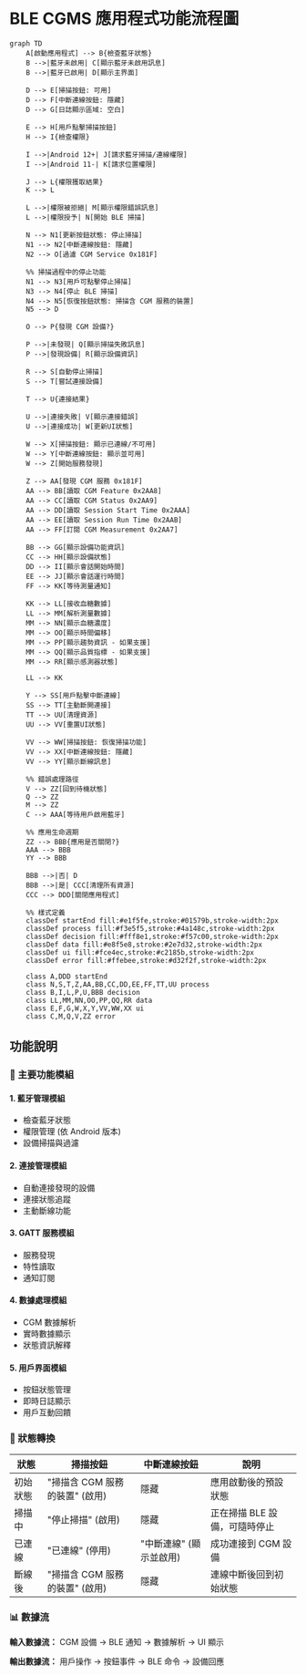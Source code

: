 # BLE CGMS 應用程式功能流程圖

```mermaid
graph TD
    A[啟動應用程式] --> B{檢查藍牙狀態}
    B -->|藍牙未啟用| C[顯示藍牙未啟用訊息]
    B -->|藍牙已啟用| D[顯示主界面]
    
    D --> E[掃描按鈕: 可用]
    D --> F[中斷連線按鈕: 隱藏]
    D --> G[日誌顯示區域: 空白]
    
    E --> H[用戶點擊掃描按鈕]
    H --> I{檢查權限}
    
    I -->|Android 12+| J[請求藍牙掃描/連線權限]
    I -->|Android 11-| K[請求位置權限]
    
    J --> L{權限獲取結果}
    K --> L
    
    L -->|權限被拒絕| M[顯示權限錯誤訊息]
    L -->|權限授予| N[開始 BLE 掃描]
    
    N --> N1[更新按鈕狀態: 停止掃描]
    N1 --> N2[中斷連線按鈕: 隱藏]
    N2 --> O[過濾 CGM Service 0x181F]
    
    %% 掃描過程中的停止功能
    N1 --> N3[用戶可點擊停止掃描]
    N3 --> N4[停止 BLE 掃描]
    N4 --> N5[恢復按鈕狀態: 掃描含 CGM 服務的裝置]
    N5 --> D
    
    O --> P{發現 CGM 設備?}
    
    P -->|未發現| Q[顯示掃描失敗訊息]
    P -->|發現設備| R[顯示設備資訊]
    
    R --> S[自動停止掃描]
    S --> T[嘗試連接設備]
    
    T --> U{連接結果}
    
    U -->|連接失敗| V[顯示連接錯誤]
    U -->|連接成功| W[更新UI狀態]
    
    W --> X[掃描按鈕: 顯示已連線/不可用]
    W --> Y[中斷連線按鈕: 顯示並可用]
    W --> Z[開始服務發現]
    
    Z --> AA[發現 CGM 服務 0x181F]
    AA --> BB[讀取 CGM Feature 0x2AA8]
    AA --> CC[讀取 CGM Status 0x2AA9]
    AA --> DD[讀取 Session Start Time 0x2AAA]
    AA --> EE[讀取 Session Run Time 0x2AAB]
    AA --> FF[訂閱 CGM Measurement 0x2AA7]
    
    BB --> GG[顯示設備功能資訊]
    CC --> HH[顯示設備狀態]
    DD --> II[顯示會話開始時間]
    EE --> JJ[顯示會話運行時間]
    FF --> KK[等待測量通知]
    
    KK --> LL[接收血糖數據]
    LL --> MM[解析測量數據]
    MM --> NN[顯示血糖濃度]
    MM --> OO[顯示時間偏移]
    MM --> PP[顯示趨勢資訊 - 如果支援]
    MM --> QQ[顯示品質指標 - 如果支援]
    MM --> RR[顯示感測器狀態]
    
    LL --> KK
    
    Y --> SS[用戶點擊中斷連線]
    SS --> TT[主動斷開連接]
    TT --> UU[清理資源]
    UU --> VV[重置UI狀態]
    
    VV --> WW[掃描按鈕: 恢復掃描功能]
    VV --> XX[中斷連線按鈕: 隱藏]
    VV --> YY[顯示斷線訊息]
    
    %% 錯誤處理路徑
    V --> ZZ[回到待機狀態]
    Q --> ZZ
    M --> ZZ
    C --> AAA[等待用戶啟用藍牙]
    
    %% 應用生命週期
    ZZ --> BBB{應用是否關閉?}
    AAA --> BBB
    YY --> BBB
    
    BBB -->|否| D
    BBB -->|是| CCC[清理所有資源]
    CCC --> DDD[關閉應用程式]
    
    %% 樣式定義
    classDef startEnd fill:#e1f5fe,stroke:#01579b,stroke-width:2px
    classDef process fill:#f3e5f5,stroke:#4a148c,stroke-width:2px
    classDef decision fill:#fff8e1,stroke:#f57c00,stroke-width:2px
    classDef data fill:#e8f5e8,stroke:#2e7d32,stroke-width:2px
    classDef ui fill:#fce4ec,stroke:#c2185b,stroke-width:2px
    classDef error fill:#ffebee,stroke:#d32f2f,stroke-width:2px
    
    class A,DDD startEnd
    class N,S,T,Z,AA,BB,CC,DD,EE,FF,TT,UU process
    class B,I,L,P,U,BBB decision
    class LL,MM,NN,OO,PP,QQ,RR data
    class E,F,G,W,X,Y,VV,WW,XX ui
    class C,M,Q,V,ZZ error
```

## 功能說明

### 🎯 主要功能模組

#### **1. 藍牙管理模組**
- 檢查藍牙狀態
- 權限管理 (依 Android 版本)
- 設備掃描與過濾

#### **2. 連接管理模組**
- 自動連接發現的設備
- 連接狀態追蹤
- 主動斷線功能

#### **3. GATT 服務模組**
- 服務發現
- 特性讀取
- 通知訂閱

#### **4. 數據處理模組**
- CGM 數據解析
- 實時數據顯示
- 狀態資訊解釋

#### **5. 用戶界面模組**
- 按鈕狀態管理
- 即時日誌顯示
- 用戶互動回饋

### 🔄 狀態轉換

| 狀態 | 掃描按鈕 | 中斷連線按鈕 | 說明 |
|------|----------|--------------|------|
| 初始狀態 | "掃描含 CGM 服務的裝置" (啟用) | 隱藏 | 應用啟動後的預設狀態 |
| 掃描中 | "停止掃描" (啟用) | 隱藏 | 正在掃描 BLE 設備，可隨時停止 |
| 已連線 | "已連線" (停用) | "中斷連線" (顯示並啟用) | 成功連接到 CGM 設備 |
| 斷線後 | "掃描含 CGM 服務的裝置" (啟用) | 隱藏 | 連線中斷後回到初始狀態 |

### 📊 數據流

**輸入數據流：**
CGM 設備 → BLE 通知 → 數據解析 → UI 顯示

**輸出數據流：**
用戶操作 → 按鈕事件 → BLE 命令 → 設備回應
